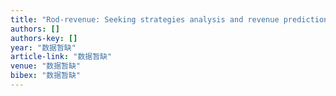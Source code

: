 ```yaml
---
title: "Rod-revenue: Seeking strategies analysis and revenue prediction in ride-on-demand service using multi-source urban data"
authors: []
authors-key: []
year: "数据暂缺"
article-link: "数据暂缺"
venue: "数据暂缺"
bibex: "数据暂缺"
---
```

